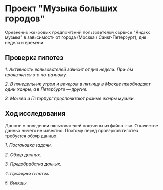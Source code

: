 # Проект "Музыка больших городов"

Сравнение жанровых предпочтений пользователей сервиса "Яндекс музыка" в зависимости от города (Москва / Санкт-Петербург), дня недели и времени.



## Проверка гипотез


*1. Активность пользователей зависит от дня недели. Причём проявляется это по-разному.*

*2. В понедельник утром и вечером в пятницу в Москве преобладают одни жанры, а в Петербурге — другие.*

*3. Москва и Петербург предпочитают разные жанры музыки.*


## Ход исследования


Данные о поведении пользователей получены из файла .csv. О качестве данных ничего не известно. Поэтому перед проверкой гипотез требуется обзор данных.


*1. Постановка задачи.*

*2. Обзор данных.*

*3. Предобработка данных.*

*4. Проверка гипотез.*

*5. Выводы.*
